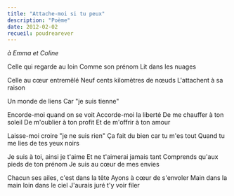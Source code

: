 ```yaml
---
title: "Attache-moi si tu peux"
description: "Poème"
date: 2012-02-02
recueil: poudrearever
---
```


*à Emma et Coline*

Celle qui regarde au loin
Comme son prénom
Lit dans les nuages

Celle au cœur entremêlé
Neuf cents kilomètres de nœuds
L'attachent à sa raison

Un monde de liens
Car "je suis tienne"

Encorde-moi quand on se voit
Accorde-moi la liberté
De me chauffer à ton soleil
De m'oublier à ton profit
Et de m'offrir à ton amour

Laisse-moi croire "je ne suis rien"
Ça fait du bien car tu m'es tout
Quand tu me lies de tes yeux noirs

Je suis à toi, ainsi je t'aime
Et ne t'aimerai jamais tant
Comprends qu'aux pieds de ton prénom
Je suis au cœur de mes envies

Chacun ses ailes, c'est dans la tête
Ayons à cœur de s'envoler
Main dans la main loin dans le ciel
J'aurais juré t'y voir filer
